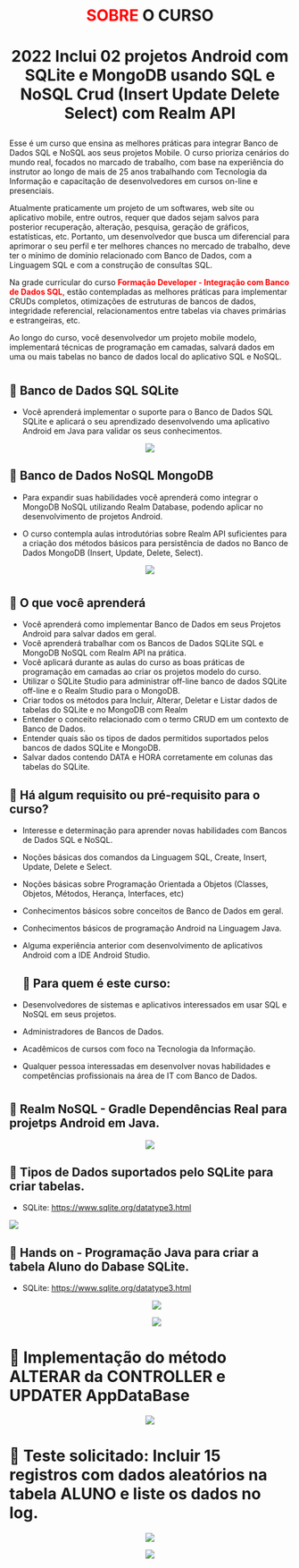 # <P align="center"><font color="red">**SOBRE</font> O CURSO**</P>

# <p align="center">2022 Inclui 02 projetos Android com SQLite e MongoDB usando SQL e NoSQL Crud (Insert Update Delete Select) com Realm API<p>

Esse é um curso que ensina as melhores práticas para integrar Banco de Dados SQL e NoSQL aos seus projetos Mobile. O curso prioriza cenários do mundo real, focados no marcado de trabalho, com base na experiência do instrutor ao longo de mais de 25 anos trabalhando com Tecnologia da Informação e capacitação de desenvolvedores em cursos on-line e presenciais.

Atualmente praticamente um projeto de um softwares, web site ou aplicativo mobile, entre outros, requer que dados sejam salvos para posterior recuperação, alteração, pesquisa, geração de gráficos, estatísticas, etc. Portanto, um desenvolvedor que busca um diferencial para aprimorar o seu perfil e ter melhores chances no mercado de trabalho, deve ter o mínimo de domínio relacionado com Banco de Dados, com a Linguagem SQL e com a construção de consultas SQL.

Na grade curricular do curso <font color="red">**Formação Developer - Integração com Banco de Dados SQL**</font>, estão contempladas as melhores práticas para implementar CRUDs completos, otimizações de estruturas de bancos de dados, integridade referencial, relacionamentos entre tabelas via chaves primárias e estrangeiras, etc.

Ao longo do curso, você desenvolvedor um projeto mobile modelo, implementará técnicas de programação em camadas, salvará dados em uma ou mais tabelas no banco de dados local do aplicativo SQL e NoSQL.

#

## 📝 Banco de Dados SQL SQLite

- Você aprenderá implementar o suporte para o Banco de Dados SQL SQLite e aplicará o seu aprendizado desenvolvendo uma aplicativo Android em Java para validar os seus conhecimentos.

 <p align="center">
<img src="https://user-images.githubusercontent.com/79487813/172017071-3e6daa95-d346-4ae7-a4a2-864194a5ec78.png"/></P>

## 📝 Banco de Dados NoSQL MongoDB

- Para expandir suas habilidades você aprenderá como integrar o MongoDB NoSQL utilizando Realm Database, podendo aplicar no desenvolvimento de projetos Android.

- O curso contempla aulas introdutórias sobre Realm API suficientes para a criação dos métodos básicos para persistência de dados no Banco de Dados MongoDB (Insert, Update, Delete, Select).

<p align="center">
<img src="https://user-images.githubusercontent.com/79487813/172017325-26606bf4-501d-4916-9b10-43422d499cb8.png"/></P>

#

## 📝 O que você aprenderá

- Você aprenderá como implementar Banco de Dados em seus Projetos Android para salvar dados em geral.
- Você aprenderá trabalhar com os Bancos de Dados SQLite SQL e MongoDB NoSQL com Realm API na prática.
- Você aplicará durante as aulas do curso as boas práticas de programação em camadas ao criar os projetos modelo do curso.
- Utilizar o SQLite Studio para administrar off-line banco de dados SQLite off-line e o Realm Studio para o MongoDB.
- Criar todos os métodos para Incluir, Alterar, Deletar e Listar dados de tabelas do SQLite e no MongoDB com Realm
- Entender o conceito relacionado com o termo CRUD em um contexto de Banco de Dados.
- Entender quais são os tipos de dados permitidos suportados pelos bancos de dados SQLite e MongoDB.
- Salvar dados contendo DATA e HORA corretamente em colunas das tabelas do SQLite.

## 📝 Há algum requisito ou pré-requisito para o curso?

- Interesse e determinação para aprender novas habilidades com Bancos de Dados SQL e NoSQL.
- Noções básicas dos comandos da Linguagem SQL, Create, Insert, Update, Delete e Select.
- Noções básicas sobre Programação Orientada a Objetos (Classes, Objetos, Métodos, Herança, Interfaces, etc)
- Conhecimentos básicos sobre conceitos de Banco de Dados em geral.
- Conhecimentos básicos de programação Android na Linguagem Java.
- Alguma experiência anterior com desenvolvimento de aplicativos Android com a IDE Android Studio.

  ## 📝 Para quem é este curso:

- Desenvolvedores de sistemas e aplicativos interessados em usar SQL e NoSQL em seus projetos.
- Administradores de Bancos de Dados.
- Acadêmicos de cursos com foco na Tecnologia da Informação.
- Qualquer pessoa interessadas em desenvolver novas habilidades e competências profissionais na área de IT com Banco de Dados.

#

## 📝 Realm NoSQL - Gradle Dependências Real para projetps Android em Java.

  <p align="center">
<img src="https://user-images.githubusercontent.com/79487813/172218126-44a6ebf6-bb8a-459f-a915-e716f241b3a9.png"/></P>

## 📝 Tipos de Dados suportados pelo SQLite para criar tabelas.

- SQLite: https://www.sqlite.org/datatype3.html

  <p align="center">
<img src="https://user-images.githubusercontent.com/79487813/172027656-79aff9ed-829c-439b-b40e-bc7fada35b02.png"/></P>

## 📝 Hands on - Programação Java para criar a tabela Aluno do Dabase SQLite.

- SQLite: https://www.sqlite.org/datatype3.html

    <p align="center">
  <img src="https://user-images.githubusercontent.com/79487813/172028673-d052de41-bcee-4ecd-889d-3f55e59f8f54.png"/></P>

    <p align="center">
  <img src="https://user-images.githubusercontent.com/79487813/172028781-c53a7ee4-74aa-4d24-965f-ec76026a86dc.png"/></P>

# 📝 Implementação do método ALTERAR da CONTROLLER e UPDATER AppDataBase

  <p align="center">
  <img src="https://user-images.githubusercontent.com/79487813/172067316-5caf665e-43fc-4298-b3d9-4b948cbfc178.gif"/></P>

# 📝 Teste solicitado: Incluir 15 registros com dados aleatórios na tabela ALUNO e liste os dados no log.

  <p align="center">
  <img src="https://user-images.githubusercontent.com/79487813/172079050-af6869c8-1067-4cea-b6c1-7a2e9c6cf5cc.png"/></P>

  <p align="center">
  <img src="https://user-images.githubusercontent.com/79487813/172079066-6179bcd3-e82d-427f-9442-0c8460baed07.png"/></P>
